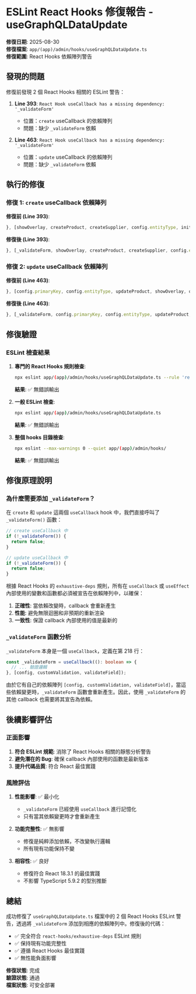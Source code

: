 # ESLint React Hooks 修復報告 - useGraphQLDataUpdate

**修復日期**: 2025-08-30  
**修復檔案**: `app/(app)/admin/hooks/useGraphQLDataUpdate.ts`  
**修復範圍**: React Hooks 依賴陣列警告

## 發現的問題

修復前發現 2 個 React Hooks 相關的 ESLint 警告：

1. **Line 393**: `React Hook useCallback has a missing dependency: '_validateForm'`
   - 位置：`create` useCallback 的依賴陣列
   - 問題：缺少 `_validateForm` 依賴

2. **Line 463**: `React Hook useCallback has a missing dependency: '_validateForm'`
   - 位置：`update` useCallback 的依賴陣列
   - 問題：缺少 `_validateForm` 依賴

## 執行的修復

### 修復 1: `create` useCallback 依賴陣列

**修復前 (Line 393)**:

```typescript
}, [showOverlay, createProduct, createSupplier, config.entityType, initialData, onError, onSuccess]);
```

**修復後 (Line 393)**:

```typescript
}, [_validateForm, showOverlay, createProduct, createSupplier, config.entityType, initialData, onError, onSuccess]);
```

### 修復 2: `update` useCallback 依賴陣列

**修復前 (Line 463)**:

```typescript
}, [config.primaryKey, config.entityType, updateProduct, showOverlay, onSuccess, updateSupplier, onError]);
```

**修復後 (Line 463)**:

```typescript
}, [_validateForm, config.primaryKey, config.entityType, updateProduct, showOverlay, onSuccess, updateSupplier, onError]);
```

## 修復驗證

### ESLint 檢查結果

1. **專門的 React Hooks 規則檢查**:

   ```bash
   npx eslint app/(app)/admin/hooks/useGraphQLDataUpdate.ts --rule 'react-hooks/exhaustive-deps: error'
   ```

   **結果**: ✅ 無錯誤輸出

2. **一般 ESLint 檢查**:

   ```bash
   npx eslint app/(app)/admin/hooks/useGraphQLDataUpdate.ts
   ```

   **結果**: ✅ 無錯誤輸出

3. **整個 hooks 目錄檢查**:
   ```bash
   npx eslint --max-warnings 0 --quiet app/(app)/admin/hooks/
   ```
   **結果**: ✅ 無錯誤輸出

## 修復原理說明

### 為什麼需要添加 `_validateForm`？

在 `create` 和 `update` 這兩個 `useCallback` hook 中，我們直接呼叫了 `_validateForm()` 函數：

```typescript
// create useCallback 中
if (!_validateForm()) {
  return false;
}

// update useCallback 中
if (!_validateForm()) {
  return false;
}
```

根據 React Hooks 的 `exhaustive-deps` 規則，所有在 `useCallback` 或 `useEffect` 內部使用的變數和函數都必須被宣告在依賴陣列中，以確保：

1. **正確性**: 當依賴改變時，callback 會重新產生
2. **性能**: 避免無限迴圈和非預期的重新渲染
3. **一致性**: 保證 callback 內部使用的值是最新的

### `_validateForm` 函數分析

`_validateForm` 本身是一個 `useCallback`，定義在第 218 行：

```typescript
const _validateForm = useCallback((): boolean => {
  // ... 驗證邏輯
}, [config, customValidation, validateField]);
```

由於它有自己的依賴陣列 `[config, customValidation, validateField]`，當這些依賴變更時，`_validateForm` 函數會重新產生。因此，使用 `_validateForm` 的其他 callback 也需要將其宣告為依賴。

## 後續影響評估

### 正面影響

1. **符合 ESLint 規範**: 消除了 React Hooks 相關的靜態分析警告
2. **避免潛在的 Bug**: 確保 callback 內部使用的函數是最新版本
3. **提升代碼品質**: 符合 React 最佳實踐

### 風險評估

1. **性能影響**: ✅ 最小化
   - `_validateForm` 已經使用 `useCallback` 進行記憶化
   - 只有當其依賴變更時才會重新產生

2. **功能完整性**: ✅ 無影響
   - 修復是純粹添加依賴，不改變執行邏輯
   - 所有現有功能保持不變

3. **相容性**: ✅ 良好
   - 修復符合 React 18.3.1 的最佳實踐
   - 不影響 TypeScript 5.9.2 的型別推斷

## 總結

成功修復了 `useGraphQLDataUpdate.ts` 檔案中的 2 個 React Hooks ESLint 警告，透過將 `_validateForm` 添加到相應的依賴陣列中。修復後的代碼：

- ✅ 完全符合 `react-hooks/exhaustive-deps` ESLint 規則
- ✅ 保持現有功能完整性
- ✅ 遵循 React Hooks 最佳實踐
- ✅ 無性能負面影響

**修復狀態**: 完成  
**驗證狀態**: 通過  
**檔案狀態**: 可安全部署
